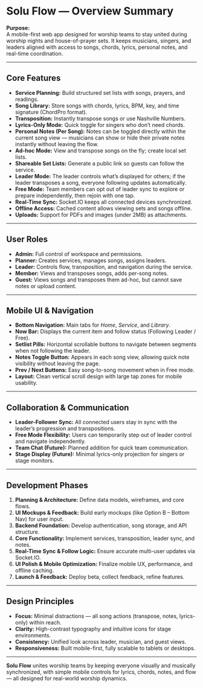 # Solu Flow — Overview Summary

**Purpose:**  
A mobile-first web app designed for worship teams to stay united during worship nights and house-of-prayer sets. It keeps musicians, singers, and leaders aligned with access to songs, chords, lyrics, personal notes, and real-time coordination.

---

## Core Features

- **Service Planning:** Build structured set lists with songs, prayers, and readings.  
- **Song Library:** Store songs with chords, lyrics, BPM, key, and time signature (ChordPro format).  
- **Transposition:** Instantly transpose songs or use Nashville Numbers.  
- **Lyrics-Only Mode:** Quick toggle for singers who don’t need chords.  
- **Personal Notes (Per Song):** Notes can be toggled directly within the current song view — musicians can show or hide their private notes instantly without leaving the flow.  
- **Ad-hoc Mode:** View and transpose songs on the fly; create local set lists.  
- **Shareable Set Lists:** Generate a public link so guests can follow the service.  
- **Leader Mode:** The leader controls what’s displayed for others; if the leader transposes a song, everyone following updates automatically.  
- **Free Mode:** Team members can opt out of leader sync to explore or prepare independently, then rejoin with one tap.  
- **Real-Time Sync:** Socket.IO keeps all connected devices synchronized.  
- **Offline Access:** Cached content allows viewing sets and songs offline.  
- **Uploads:** Support for PDFs and images (under 2MB) as attachments.

---

## User Roles

- **Admin:** Full control of workspace and permissions.  
- **Planner:** Creates services, manages songs, assigns leaders.  
- **Leader:** Controls flow, transposition, and navigation during the service.  
- **Member:** Views and transposes songs, adds per-song notes.  
- **Guest:** Views songs and transposes them ad-hoc, but cannot save notes or upload content.

---

## Mobile UI & Navigation

- **Bottom Navigation:** Main tabs for *Home*, *Service*, and *Library*.  
- **Now Bar:** Displays the current item and follow status (Following Leader / Free).  
- **Setlist Pills:** Horizontal scrollable buttons to navigate between segments when not following the leader.  
- **Notes Toggle Button:** Appears in each song view, allowing quick note visibility without leaving the page.  
- **Prev / Next Buttons:** Easy song-to-song movement when in Free mode.  
- **Layout:** Clean vertical scroll design with large tap zones for mobile usability.  

---

## Collaboration & Communication

- **Leader-Follower Sync:** All connected users stay in sync with the leader’s progression and transpositions.  
- **Free Mode Flexibility:** Users can temporarily step out of leader control and navigate independently.  
- **Team Chat (Future):** Planned addition for quick team communication.  
- **Stage Display (Future):** Minimal lyrics-only projection for singers or stage monitors.

---

## Development Phases

1. **Planning & Architecture:** Define data models, wireframes, and core flows.  
2. **UI Mockups & Feedback:** Build early mockups (like Option B – Bottom Nav) for user input.  
3. **Backend Foundation:** Develop authentication, song storage, and API structure.  
4. **Core Functionality:** Implement services, transposition, leader sync, and notes.  
5. **Real-Time Sync & Follow Logic:** Ensure accurate multi-user updates via Socket.IO.  
6. **UI Polish & Mobile Optimization:** Finalize mobile UX, performance, and offline caching.  
7. **Launch & Feedback:** Deploy beta, collect feedback, refine features.

---

## Design Principles

- **Focus:** Minimal distractions — all song actions (transpose, notes, lyrics-only) within reach.  
- **Clarity:** High-contrast typography and intuitive icons for stage environments.  
- **Consistency:** Unified look across leader, musician, and guest views.  
- **Responsiveness:** Built mobile-first, fully scalable to tablets or desktops.  

---

**Solu Flow** unites worship teams by keeping everyone visually and musically synchronized, with simple mobile controls for lyrics, chords, notes, and flow — all designed for real-world worship dynamics.